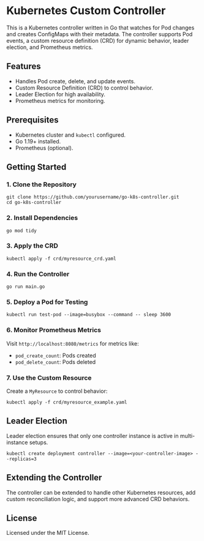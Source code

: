 <!DOCTYPE html>
<html lang="en">
<head>
    <meta charset="UTF-8">
    <meta name="viewport" content="width=device-width, initial-scale=1.0">
    <title>Kubernetes Custom Controller</title>
</head>
<body>

<h1>Kubernetes Custom Controller</h1>
<p>
    This is a Kubernetes controller written in Go that watches for Pod changes and creates ConfigMaps with their metadata.
    The controller supports Pod events, a custom resource definition (CRD) for dynamic behavior, leader election, and Prometheus metrics.
</p>

<h2>Features</h2>
<ul>
    <li>Handles Pod create, delete, and update events.</li>
    <li>Custom Resource Definition (CRD) to control behavior.</li>
    <li>Leader Election for high availability.</li>
    <li>Prometheus metrics for monitoring.</li>
</ul>

<h2>Prerequisites</h2>
<ul>
    <li>Kubernetes cluster and <code>kubectl</code> configured.</li>
    <li>Go 1.19+ installed.</li>
    <li>Prometheus (optional).</li>
</ul>

<h2>Getting Started</h2>

<h3>1. Clone the Repository</h3>
<pre><code>git clone https://github.com/yourusername/go-k8s-controller.git
cd go-k8s-controller</code></pre>

<h3>2. Install Dependencies</h3>
<pre><code>go mod tidy</code></pre>

<h3>3. Apply the CRD</h3>
<pre><code>kubectl apply -f crd/myresource_crd.yaml</code></pre>

<h3>4. Run the Controller</h3>
<pre><code>go run main.go</code></pre>

<h3>5. Deploy a Pod for Testing</h3>
<pre><code>kubectl run test-pod --image=busybox --command -- sleep 3600</code></pre>

<h3>6. Monitor Prometheus Metrics</h3>
<p>Visit <code>http://localhost:8080/metrics</code> for metrics like:</p>
<ul>
    <li><code>pod_create_count</code>: Pods created</li>
    <li><code>pod_delete_count</code>: Pods deleted</li>
</ul>

<h3>7. Use the Custom Resource</h3>
<p>Create a <code>MyResource</code> to control behavior:</p>
<pre><code>kubectl apply -f crd/myresource_example.yaml</code></pre>

<h2>Leader Election</h2>
<p>Leader election ensures that only one controller instance is active in multi-instance setups.</p>
<pre><code>kubectl create deployment controller --image=&lt;your-controller-image&gt; --replicas=3</code></pre>

<h2>Extending the Controller</h2>
<p>The controller can be extended to handle other Kubernetes resources, add custom reconciliation logic, and support more advanced CRD behaviors.</p>

<h2>License</h2>
<p>Licensed under the MIT License.</p>

</body>
</html>
